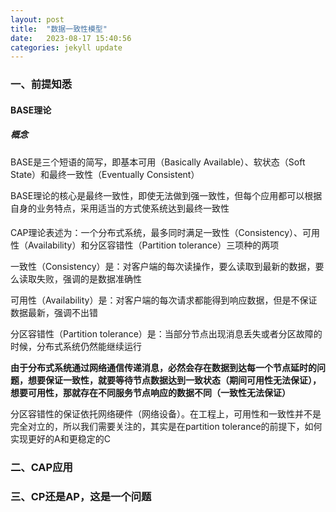 ```yaml
---
layout: post
title:  "数据一致性模型"
date:   2023-08-17 15:40:56
categories: jekyll update
---
```


### 一、前提知悉
#### BASE理论
##### 概念
BASE是三个短语的简写，即基本可用（Basically Available）、软状态（Soft State）和最终一致性（Eventually Consistent）  

BASE理论的核心是最终一致性，即使无法做到强一致性，但每个应用都可以根据自身的业务特点，采用适当的方式使系统达到最终一致性

#### 
CAP理论表述为：一个分布式系统，最多同时满足一致性（Consistency）、可用性（Availability）和分区容错性（Partition tolerance）三项种的两项

一致性（Consistency）是：对客户端的每次读操作，要么读取到最新的数据，要么读取失败，强调的是数据准确性  

可用性（Availability）是：对客户端的每次请求都能得到响应数据，但是不保证数据最新，强调不出错  

分区容错性（Partition tolerance）是：当部分节点出现消息丢失或者分区故障的时候，分布式系统仍然能继续运行  

**由于分布式系统通过网络通信传递消息，必然会存在数据到达每一个节点延时的问题，想要保证一致性，就要等待节点数据达到一致状态（期间可用性无法保证），想要可用性，那就存在不同服务节点响应的数据不同（一致性无法保证）**  

分区容错性的保证依托网络硬件（网络设备）。在工程上，可用性和一致性并不是完全对立的，所以我们需要关注的，其实是在partition tolerance的前提下，如何实现更好的A和更稳定的C

### 二、CAP应用




### 三、CP还是AP，这是一个问题
